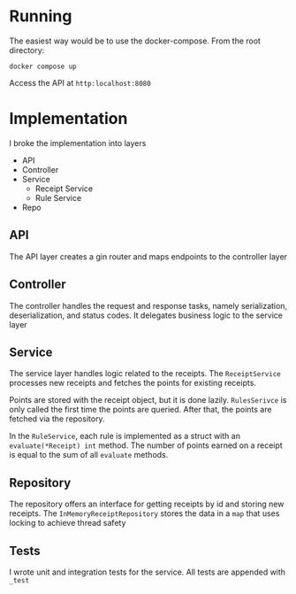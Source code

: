 # Running

The easiest way would be to use the docker-compose. From the root directory:

```
docker compose up
```

Access the API at `http:localhost:8080`

# Implementation

I broke the implementation into layers

- API
- Controller
- Service
    - Receipt Service
    - Rule Service
- Repo

## API

The API layer creates a gin router and maps endpoints to the controller layer

## Controller

The controller handles the request and response tasks, namely serialization, deserialization, and status codes. It
delegates business logic to the service layer

## Service

The service layer handles logic related to the receipts. The `ReceiptService` processes new receipts and fetches the
points for existing receipts.

Points are stored with the receipt object, but it is done lazily. `RulesSerivce` is only called the first time the points are queried. After that, the points are fetched via the repository. 

In the `RuleService`, each rule is implemented as a struct with an `evaluate(*Receipt) int` method. The number of points earned on a receipt is equal to the sum of all `evaluate` methods.

## Repository

The repository offers an interface for getting receipts by id and storing new receipts. The `InMemoryReceiptRepository`
stores the data in a `map` that uses locking to achieve thread safety

## Tests
I wrote unit and integration tests for the service. All tests are appended with `_test`
